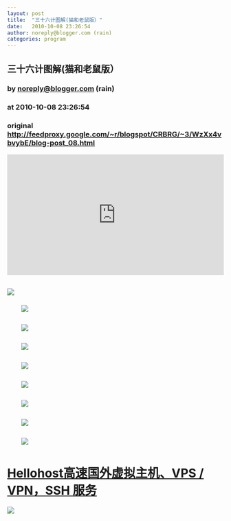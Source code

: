 ```yaml
---
layout: post
title:  "三十六计图解(猫和老鼠版）"
date:   2010-10-08 23:26:54
author: noreply@blogger.com (rain)
categories: program
---
```


## 三十六计图解(猫和老鼠版）
### by noreply@blogger.com (rain)
### at 2010-10-08 23:26:54
### original <http://feedproxy.google.com/~r/blogspot/CRBRG/~3/WzXx4vbvybE/blog-post_08.html>

<p><iframe src="http://feedads.g.doubleclick.net/~ah/f/bsv5mvr041v0lddc0s9fhkf8c8/300/250?ca=1&amp;fh=280#http%3A%2F%2Favparty.blogspot.com%2F2010%2F10%2Fblog-post_08.html" width="100%" height="280" frameborder="0" scrolling="no" marginwidth="0" marginheight="0"></iframe></p><br><div><span style="font-family:Arial;font-size:16.6667px"><img src="http://images.5460.net/data2/bbs/00/66/31//430468.jpg" style="font-family:Tahoma;padding-top:0px;padding-right:0px;padding-bottom:0px;padding-left:0px;margin-top:0px;margin-right:0px;margin-bottom:0px;margin-left:0px;border-top-width:0px;border-right-width:0px;border-bottom-width:0px;border-left-width:0px;border-style:initial;border-color:initial"><br style="font-family:Tahoma;padding-top:0px;padding-right:0px;padding-bottom:0px;padding-left:0px;margin-top:0px;margin-right:0px;margin-bottom:0px;margin-left:0px">  <br style="font-family:Tahoma;padding-top:0px;padding-right:0px;padding-bottom:0px;padding-left:0px;margin-top:0px;margin-right:0px;margin-bottom:0px;margin-left:0px">　　<img src="http://images.5460.net/data2/bbs/00/66/31//449883.jpg" style="font-family:Tahoma;padding-top:0px;padding-right:0px;padding-bottom:0px;padding-left:0px;margin-top:0px;margin-right:0px;margin-bottom:0px;margin-left:0px;border-top-width:0px;border-right-width:0px;border-bottom-width:0px;border-left-width:0px;border-style:initial;border-color:initial"><br style="font-family:Tahoma;padding-top:0px;padding-right:0px;padding-bottom:0px;padding-left:0px;margin-top:0px;margin-right:0px;margin-bottom:0px;margin-left:0px">  <br style="font-family:Tahoma;padding-top:0px;padding-right:0px;padding-bottom:0px;padding-left:0px;margin-top:0px;margin-right:0px;margin-bottom:0px;margin-left:0px">　　<img src="http://images.5460.net/data2/bbs/00/66/31//460456.jpg" style="font-family:Tahoma;padding-top:0px;padding-right:0px;padding-bottom:0px;padding-left:0px;margin-top:0px;margin-right:0px;margin-bottom:0px;margin-left:0px;border-top-width:0px;border-right-width:0px;border-bottom-width:0px;border-left-width:0px;border-style:initial;border-color:initial"><br style="font-family:Tahoma;padding-top:0px;padding-right:0px;padding-bottom:0px;padding-left:0px;margin-top:0px;margin-right:0px;margin-bottom:0px;margin-left:0px">  <br style="font-family:Tahoma;padding-top:0px;padding-right:0px;padding-bottom:0px;padding-left:0px;margin-top:0px;margin-right:0px;margin-bottom:0px;margin-left:0px">　　<img src="http://images.5460.net/data2/bbs/00/66/31//486209.jpg" style="font-family:Tahoma;padding-top:0px;padding-right:0px;padding-bottom:0px;padding-left:0px;margin-top:0px;margin-right:0px;margin-bottom:0px;margin-left:0px;border-top-width:0px;border-right-width:0px;border-bottom-width:0px;border-left-width:0px;border-style:initial;border-color:initial"><br style="font-family:Tahoma;padding-top:0px;padding-right:0px;padding-bottom:0px;padding-left:0px;margin-top:0px;margin-right:0px;margin-bottom:0px;margin-left:0px">  <br style="font-family:Tahoma;padding-top:0px;padding-right:0px;padding-bottom:0px;padding-left:0px;margin-top:0px;margin-right:0px;margin-bottom:0px;margin-left:0px">　　<img src="http://images.5460.net/data2/bbs/00/66/31//520602.jpg" style="font-family:Tahoma;padding-top:0px;padding-right:0px;padding-bottom:0px;padding-left:0px;margin-top:0px;margin-right:0px;margin-bottom:0px;margin-left:0px;border-top-width:0px;border-right-width:0px;border-bottom-width:0px;border-left-width:0px;border-style:initial;border-color:initial"><br style="font-family:Tahoma;padding-top:0px;padding-right:0px;padding-bottom:0px;padding-left:0px;margin-top:0px;margin-right:0px;margin-bottom:0px;margin-left:0px">  <br style="font-family:Tahoma;padding-top:0px;padding-right:0px;padding-bottom:0px;padding-left:0px;margin-top:0px;margin-right:0px;margin-bottom:0px;margin-left:0px">　　<img src="http://images.5460.net/data2/bbs/00/66/31//539893.jpg" style="font-family:Tahoma;padding-top:0px;padding-right:0px;padding-bottom:0px;padding-left:0px;margin-top:0px;margin-right:0px;margin-bottom:0px;margin-left:0px;border-top-width:0px;border-right-width:0px;border-bottom-width:0px;border-left-width:0px;border-style:initial;border-color:initial"><br style="font-family:Tahoma;padding-top:0px;padding-right:0px;padding-bottom:0px;padding-left:0px;margin-top:0px;margin-right:0px;margin-bottom:0px;margin-left:0px">  <br style="font-family:Tahoma;padding-top:0px;padding-right:0px;padding-bottom:0px;padding-left:0px;margin-top:0px;margin-right:0px;margin-bottom:0px;margin-left:0px">　　<img src="http://images.5460.net/data2/bbs/00/66/31//572421.jpg" style="font-family:Tahoma;padding-top:0px;padding-right:0px;padding-bottom:0px;padding-left:0px;margin-top:0px;margin-right:0px;margin-bottom:0px;margin-left:0px;border-top-width:0px;border-right-width:0px;border-bottom-width:0px;border-left-width:0px;border-style:initial;border-color:initial"><br style="font-family:Tahoma;padding-top:0px;padding-right:0px;padding-bottom:0px;padding-left:0px;margin-top:0px;margin-right:0px;margin-bottom:0px;margin-left:0px">  <br style="font-family:Tahoma;padding-top:0px;padding-right:0px;padding-bottom:0px;padding-left:0px;margin-top:0px;margin-right:0px;margin-bottom:0px;margin-left:0px">　　<img src="http://images.5460.net/data2/bbs/00/66/31//590178.jpg" style="font-family:Tahoma;padding-top:0px;padding-right:0px;padding-bottom:0px;padding-left:0px;margin-top:0px;margin-right:0px;margin-bottom:0px;margin-left:0px;border-top-width:0px;border-right-width:0px;border-bottom-width:0px;border-left-width:0px;border-style:initial;border-color:initial"><br style="font-family:Tahoma;padding-top:0px;padding-right:0px;padding-bottom:0px;padding-left:0px;margin-top:0px;margin-right:0px;margin-bottom:0px;margin-left:0px">  <br style="font-family:Tahoma;padding-top:0px;padding-right:0px;padding-bottom:0px;padding-left:0px;margin-top:0px;margin-right:0px;margin-bottom:0px;margin-left:0px">　　<img src="http://images.5460.net/data2/bbs/00/66/31//610244.jpg" style="font-family:Tahoma;padding-top:0px;padding-right:0px;padding-bottom:0px;padding-left:0px;margin-top:0px;margin-right:0px;margin-bottom:0px;margin-left:0px;border-top-width:0px;border-right-width:0px;border-bottom-width:0px;border-left-width:0px;border-style:initial;border-color:initial"></span></div>  <div><a href="https://hellohost.net/members/aff.php?aff=240"> <h1>Hellohost高速国外虚拟主机、VPS / VPN，SSH 服务</h1></a><img width="1" height="1" src="https://blogger.googleusercontent.com/tracker/2650586977828626569-5849420306171972089?l=avparty.blogspot.com" alt=""></div><div>
<a href="http://feeds.feedburner.com/~ff/blogspot/CRBRG?a=WzXx4vbvybE:x8dT3vXE_GM:yIl2AUoC8zA"><img src="http://feeds.feedburner.com/~ff/blogspot/CRBRG?d=yIl2AUoC8zA" border="0"></a>
</div><img src="http://feeds.feedburner.com/~r/blogspot/CRBRG/~4/WzXx4vbvybE" height="1" width="1">